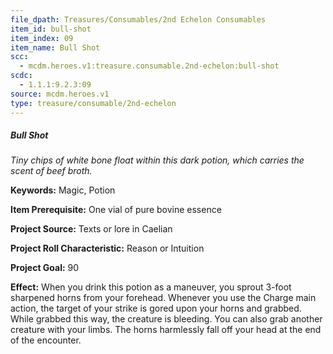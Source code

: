 ```yaml
---
file_dpath: Treasures/Consumables/2nd Echelon Consumables
item_id: bull-shot
item_index: 09
item_name: Bull Shot
scc:
  - mcdm.heroes.v1:treasure.consumable.2nd-echelon:bull-shot
scdc:
  - 1.1.1:9.2.3:09
source: mcdm.heroes.v1
type: treasure/consumable/2nd-echelon
---
```


##### Bull Shot

*Tiny chips of white bone float within this dark potion, which carries the scent of beef broth.*

**Keywords:** Magic, Potion

**Item Prerequisite:** One vial of pure bovine essence

**Project Source:** Texts or lore in Caelian

**Project Roll Characteristic:** Reason or Intuition

**Project Goal:** 90

**Effect:** When you drink this potion as a maneuver, you sprout 3-foot sharpened horns from your forehead. Whenever you use the Charge main action, the target of your strike is gored upon your horns and grabbed. While grabbed this way, the creature is bleeding. You can also grab another creature with your limbs. The horns harmlessly fall off your head at the end of the encounter.
